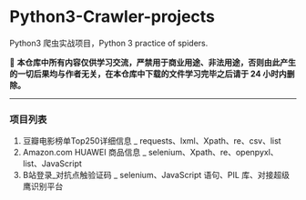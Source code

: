 # Python3-Crawler-projects
Python3 爬虫实战项目，Python 3 practice of spiders.

🔨 **本仓库中所有内容仅供学习交流，严禁用于商业用途、非法用途，否则由此产生的一切后果均与作者无关，在本仓库中下载的文件学习完毕之后请于 24 小时内删除。**

---

### 项目列表

1. 豆瓣电影榜单Top250详细信息 _ requests、lxml、Xpath、re、csv、list
2. Amazon.com HUAWEI 商品信息 _ selenium、Xpath、re、openpyxl、list、JavaScript
3. B站登录_对抗点触验证码 _ selenium、JavaScript 语句、PIL 库、对接超级鹰识别平台
